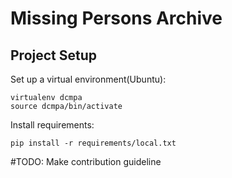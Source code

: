 # Missing Persons Archive

## Project Setup 

Set up a virtual environment(Ubuntu):
```
virtualenv dcmpa
source dcmpa/bin/activate
```

Install requirements:
```
pip install -r requirements/local.txt
```

#TODO: Make contribution guideline

